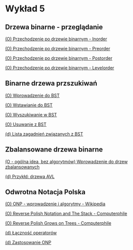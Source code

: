 # Wykład 5

<!-- 
Baca - czy hasła działają
Lista pierścieniowa -> lista cykliczna

Dokończyć
własności drzew binarnych
drzewa pełne, zupełne itp.
dopowiedzieć preorder i inorder
levelorder
-->


## Drzewa binarne - przeglądanie

[(O) Przechodzenie po drzewie binarnym - Inorder](https://www.geeksforgeeks.org/inorder-traversal-of-binary-tree/)

[(O) Przechodzenie po drzewie binarnym - Preorder](https://www.geeksforgeeks.org/preorder-traversal-of-binary-tree/)

[(O) Przechodzenie po drzewie binarnym - Postorder](https://www.geeksforgeeks.org/postorder-traversal-of-binary-tree/)

[(O) Przechodzenie po drzewie binarnym - Levelorder](https://www.geeksforgeeks.org/level-order-tree-traversal/)



## Binarne drzewa przszukiwań

[(O) Wprowadzenie do BST](https://www.geeksforgeeks.org/introduction-to-binary-search-tree/)

[(O) Wstawianie do BST](https://www.geeksforgeeks.org/insertion-in-binary-search-tree/)

[(O) Wyszukiwanie w BST](https://www.geeksforgeeks.org/binary-search-tree-set-1-search-and-insertion/)

[(O) Usuwanie z BST](https://www.geeksforgeeks.org/deletion-in-binary-search-tree/)


[(d) Lista zagadnień związanych z BST](https://www.geeksforgeeks.org/binary-search-tree-data-structure/)


## Zbalansowane drzewa binarne

[(O - ogólna idea, bez algorytmów) Wprowadzenie do drzew zbalansowanych](https://www.geeksforgeeks.org/self-balancing-binary-search-trees/?ref=shm)

[(d) Przykłd: drzewa AVL](https://www.geeksforgeeks.org/introduction-to-avl-tree/?ref=shm)


## Odwrotna Notacja Polska

[(O) ONP - wprowadzenie i algorytmy - Wikipedia](https://pl.wikipedia.org/wiki/Odwrotna_notacja_polska)

[(O) Reverse Polish Notation and The Stack - Computerphile](https://www.youtube.com/watch?v=7ha78yWRDlE)

[(O) Reverse Polish Grows on Trees - Computerphile](
https://www.youtube.com/watch?v=TrfcJCulsF4)



[(d) Łączność operatorów](https://pl.wikipedia.org/wiki/%C5%81%C4%85czno%C5%9B%C4%87_(matematyka))

[(d) Zastosowanie ONP](https://en.wikipedia.org/wiki/Reverse_Polish_notation)

<!-- a + b * c vs a * c + b - działanie zamiany z Infix na ONP na tym przykładzie -->
<!-- Zamiana z ONP na Infix - na ćwiczeniach, minimalna liczba nawiasów - samodzielnie -->

<!-- UWAGA: jaka definicja drzewa BST (nierówności)?  -->
<!-- Jeśli słaba po prawej, to lepiej wybrać przy usuwaniu opcję z pójściem na prawo i na maxa na lewo -->

<!-- UWAGA: Prefix / Postfix + Infix jednoznacznie zadaje drzewo - Dowód -->